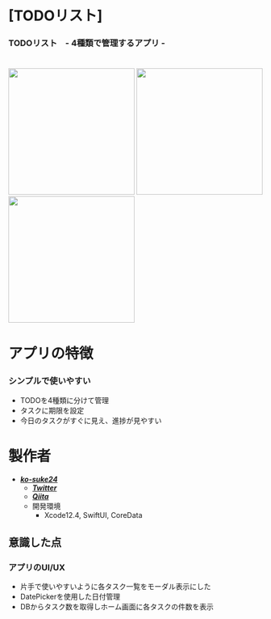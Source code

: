 # [TODOリスト]
### TODOリスト　- 4種類で管理するアプリ -
#

<img src="https://user-images.githubusercontent.com/64761563/117969954-090e5300-b363-11eb-809e-58777b1dae6f.png" width="250">
<img src="https://user-images.githubusercontent.com/64761563/118016498-6d93d700-b390-11eb-988d-636f5d078225.gif" width="250">
<img src="https://user-images.githubusercontent.com/64761563/118017513-aed8b680-b391-11eb-9dfc-a904d665e552.gif" width="250">

# アプリの特徴
### シンプルで使いやすい
 - TODOを4種類に分けて管理
 - タスクに期限を設定
 - 今日のタスクがすぐに見え、進捗が見やすい

# 製作者
+ [***ko-suke24***](https://github.com/ko-suke24)
    + [***Twitter***](https://twitter.com/Kou_567)
    + [***Qiita***](https://qiita.com/ko-suke24)
  + 開発環境
      + Xcode12.4, SwiftUI, CoreData
      
## 意識した点
### アプリのUI/UX
 - 片手で使いやすいように各タスク一覧をモーダル表示にした
 - DatePickerを使用した日付管理
 - DBからタスク数を取得しホーム画面に各タスクの件数を表示

